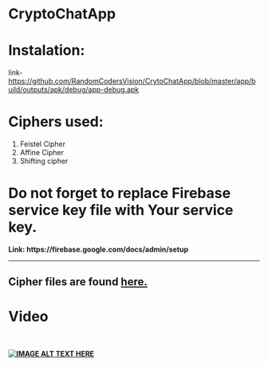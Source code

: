 # CryptoChatApp

# Instalation:
link-https://github.com/RandomCodersVision/CrytoChatApp/blob/master/app/build/outputs/apk/debug/app-debug.apk

# Ciphers used:
1. Feistel Cipher
2. Affine Cipher 
3. Shifting cipher

# Do not forget to replace Firebase service key file with Your service key.
<b>
Link: https://firebase.google.com/docs/admin/setup

***

## Cipher files are found [here.](https://github.com/RandomCodersVision/CrytoChatApp/tree/master/app/src/main/java/com/example/crytochat/AffineChiper)

# Video 
<br>

[![IMAGE ALT TEXT HERE](https://img.youtube.com/vi/snI2-9CENwI/0.jpg)](https://www.youtube.com/watch?v=snI2-9CENwI)
